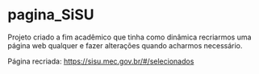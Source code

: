 # pagina_SiSU

Projeto criado a fim acadêmico que tinha como dinâmica recriarmos uma página web qualquer e fazer alterações quando acharmos necessário. 

Página recriada: https://sisu.mec.gov.br/#/selecionados
